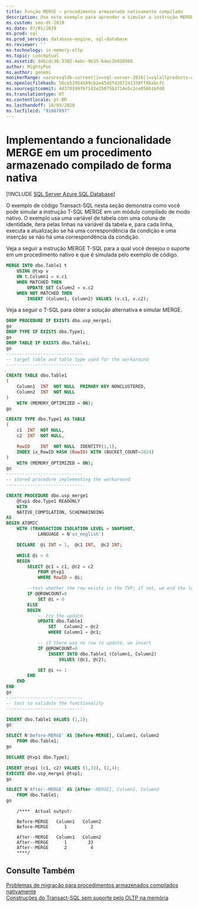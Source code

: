 ```yaml
---
title: Função MERGE – procedimento armazenado nativamente compilado
description: Use este exemplo para aprender a simular a instrução MERGE do Transact-SQL em um módulo compilado nativamente.
ms.custom: seo-dt-2019
ms.date: 07/01/2020
ms.prod: sql
ms.prod_service: database-engine, sql-database
ms.reviewer: ''
ms.technology: in-memory-oltp
ms.topic: conceptual
ms.assetid: d4bcdc36-3302-4abc-9b35-64ec2b920986
author: MightyPen
ms.author: genemi
monikerRange: =azuresqldb-current||>=sql-server-2016||=sqlallproducts-allversions||>=sql-server-linux-2017||=azuresqldb-mi-current
ms.openlocfilehash: 56ce52954589cb2e45ddfd38f241330ff8babcfc
ms.sourcegitcommit: 4d370399f6f142e25075b3714e5c2ce056b1bfd0
ms.translationtype: HT
ms.contentlocale: pt-BR
ms.lasthandoff: 10/09/2020
ms.locfileid: "91867897"
---
```

# <a name="implementing-merge-functionality-in-a-natively-compiled-stored-procedure"></a>Implementando a funcionalidade MERGE em um procedimento armazenado compilado de forma nativa
[!INCLUDE [SQL Server Azure SQL Database](../../includes/applies-to-version/sql-asdb.md)]

  
O exemplo de código Transact-SQL nesta seção demonstra como você pode simular a instrução T-SQL MERGE em um módulo compilado de modo nativo. O exemplo usa uma variável de tabela com uma coluna de identidade, itera pelas linhas na variável da tabela e, para cada linha, executa a atualização se há uma correspondência da condição e uma inserção se não há uma correspondência da condição.
  
Veja a seguir a instrução MERGE T-SQL para a qual você desejou o suporte em um procedimento nativo e que é simulada pelo exemplo de código.  

```sql
MERGE INTO dbo.Table1 t  
    USING @tvp v  
    ON t.Column1 = v.c1  
    WHEN MATCHED THEN   
        UPDATE SET Column2 = v.c2  
    WHEN NOT MATCHED THEN  
        INSERT (Column1, Column2) VALUES (v.c1, v.c2);  
```

Veja a seguir o T-SQL para obter a solução alternativa e simular MERGE.  

```sql
DROP PROCEDURE IF EXISTS dbo.usp_merge1;  
go  
DROP TYPE IF EXISTS dbo.Type1;  
go  
DROP TABLE IF EXISTS dbo.Table1;  
go  
-----------------------------  
-- target table and table type used for the workaround
-----------------------------  

CREATE TABLE dbo.Table1  
(  
    Column1  INT  NOT NULL  PRIMARY KEY NONCLUSTERED,  
    Column2  INT  NOT NULL  
)   
    WITH (MEMORY_OPTIMIZED = ON);  
go  

CREATE TYPE dbo.Type1 AS TABLE  
(  
    c1  INT  NOT NULL,  
    c2  INT  NOT NULL,  

    RowID    INT  NOT NULL  IDENTITY(1,1),  
    INDEX ix_RowID HASH (RowID) WITH (BUCKET_COUNT=1024)  
)   
    WITH (MEMORY_OPTIMIZED = ON);  
go  
-----------------------------  
-- stored procedure implementing the workaround
-----------------------------  

CREATE PROCEDURE dbo.usp_merge1   
    @tvp1 dbo.Type1 READONLY  
    WITH  
    NATIVE_COMPILATION, SCHEMABINDING  
AS   
BEGIN ATOMIC  
    WITH (TRANSACTION ISOLATION LEVEL = SNAPSHOT,  
            LANGUAGE = N'us_english')  

    DECLARE  @i INT = 1,  @c1 INT,  @c2 INT;  

    WHILE @i > 0  
    BEGIN  
        SELECT @c1 = c1, @c2 = c2  
            FROM @tvp1  
            WHERE RowID = @i;  

        --test whether the row exists in the TVP; if not, we end the loop
        IF @@ROWCOUNT=0  
            SET @i = 0
        ELSE
        BEGIN
            -- try the update
            UPDATE dbo.Table1  
                SET   Column2 = @c2  
                WHERE Column1 = @c1;  

            -- if there was no row to update, we insert
            IF @@ROWCOUNT=0  
                INSERT INTO dbo.Table1 (Column1, Column2)  
                    VALUES (@c1, @c2);  

            SET @i += 1
        END
    END  
END  
go  
-----------------------------  
-- test to validate the functionality
-----------------------------  

INSERT dbo.Table1 VALUES (1,2);  
go  

SELECT N'Before-MERGE' AS [Before-MERGE], Column1, Column2  
    FROM dbo.Table1;  
go  

DECLARE @tvp1 dbo.Type1;  

INSERT @tvp1 (c1, c2) VALUES (1,33), (2,4);  
EXECUTE dbo.usp_merge1 @tvp1;  
go  

SELECT N'After--MERGE' AS [After--MERGE], Column1, Column2  
    FROM dbo.Table1;  
go  
```

```console
    /****  Actual output:  
  
    Before-MERGE   Column1   Column2  
    Before-MERGE      1         2  
  
    After--MERGE   Column1   Column2  
    After--MERGE      1        33  
    After--MERGE      2         4  
    ****/  
```

## <a name="see-also"></a>Consulte Também  
 [Problemas de migração para procedimentos armazenados compilados nativamente](./a-guide-to-query-processing-for-memory-optimized-tables.md)   
 [Construções do Transact-SQL sem suporte pelo OLTP na memória](../../relational-databases/in-memory-oltp/transact-sql-constructs-not-supported-by-in-memory-oltp.md)  
  
